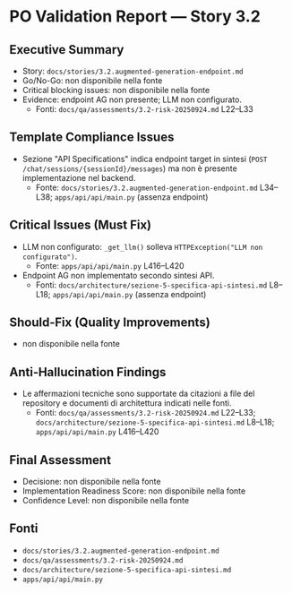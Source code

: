# PO Validation Report — Story 3.2

## Executive Summary
- Story: `docs/stories/3.2.augmented-generation-endpoint.md`
- Go/No-Go: non disponibile nella fonte
- Critical blocking issues: non disponibile nella fonte
- Evidence: endpoint AG non presente; LLM non configurato.
  - Fonti: `docs/qa/assessments/3.2-risk-20250924.md` L22–L33

## Template Compliance Issues
- Sezione "API Specifications" indica endpoint target in sintesi (`POST /chat/sessions/{sessionId}/messages`) ma non è presente implementazione nel backend.
  - Fonte: `docs/stories/3.2.augmented-generation-endpoint.md` L34–L38; `apps/api/api/main.py` (assenza endpoint)

## Critical Issues (Must Fix)
- LLM non configurato: `_get_llm()` solleva `HTTPException("LLM non configurato")`.
  - Fonte: `apps/api/api/main.py` L416–L420
- Endpoint AG non implementato secondo sintesi API.
  - Fonti: `docs/architecture/sezione-5-specifica-api-sintesi.md` L8–L18; `apps/api/api/main.py` (assenza endpoint)

## Should‑Fix (Quality Improvements)
- non disponibile nella fonte

## Anti‑Hallucination Findings
- Le affermazioni tecniche sono supportate da citazioni a file del repository e documenti di architettura indicati nelle fonti.
  - Fonti: `docs/qa/assessments/3.2-risk-20250924.md` L22–L33; `docs/architecture/sezione-5-specifica-api-sintesi.md` L8–L18; `apps/api/api/main.py` L416–L420

## Final Assessment
- Decisione: non disponibile nella fonte
- Implementation Readiness Score: non disponibile nella fonte
- Confidence Level: non disponibile nella fonte

## Fonti
- `docs/stories/3.2.augmented-generation-endpoint.md`
- `docs/qa/assessments/3.2-risk-20250924.md`
- `docs/architecture/sezione-5-specifica-api-sintesi.md`
- `apps/api/api/main.py`
